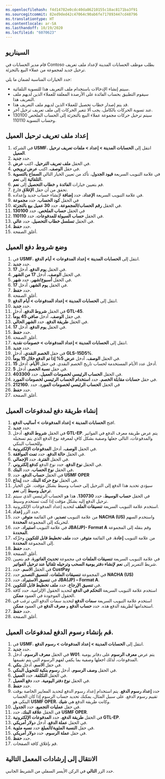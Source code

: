 ```yaml
---
ms.openlocfilehash: f4d14782e0cdc40da86210155c18ac8171ba3f91
ms.sourcegitcommit: 82ed9ded42c47064c90ab6fe717893447cd48796
ms.translationtype: HT
ms.contentlocale: ar-SA
ms.lasthandoff: 10/19/2020
ms.locfileid: "6070623"
---
```

## <a name="scenario"></a>السيناريو

قام مدير الحسابات في Contoso بطلب موظف الحسابات المدينة لإعداد ملف تعريف ترحيل جديد لمجموعة من عملاء البيع بالتجزئة.

حدد الخيارات المناسبة لضمان ما يلي:

-   سيتم إنشاء الإدخالات باستخدام ملف التعريف هذا للتسوية التلقائية.
-   سيقوم التطبيق بحساب الفائدة على الأرصدة المعلقة للعملاء الذين لديهم ملف التعريف هذا.
-   قد يتم إصدار خطاب تحصيل للعملاء الذين لديهم ملف التعريف هذا.
-   عند تسوية الحركات بالكامل، يجب ألا تتغير الحركات إلى ملف تعريف ترحيل آخر.
-   سيتم ترحيل حركات مجموعة عملاء البيع بالتجزئة إلى الحساب الملخص 130100 وحساب التسوية 110110.


## <a name="set-up-a-customer-posting-profile"></a>إعداد ملف تعريف ترحيل العميل

1.  في الشركة **USMF**، انتقل إلى **الحسابات المدينة > إعداد > ملفات تعريف ترحيل العميل**.
2.  حدد **جديد**.
3.  في الحقل **ملف تعريف الترحيل**، اكتب **عرض**.
4.  في حقل **الوصف**، اكتب **عرض ترويجي**.
5.  في علامة التبويب السريعة **قيود الجدول**، تأكد من تعيين الخيار التالي **السماح بالتسوية التلقائية** إلى **نعم.**
6.  قم بتعيين خيارات **الفائدة** و **خطاب التحصيل** إلى **نعم**.
7.  تحقق من أن حقل **الإغلاق** فارغ.
8.  في علامة التبويب السريعة **الإعداد**، حدد **إضافة** لإنشاء حساب جديد وإعداده.
9.  في الحقل **كود الحساب**، حدد **مجموعة**
10. في الحقل **رقم الحساب/المجموعة**، حدد **30 عميل بيع بالتجزئة**.
11. في الحقل **حساب الملخص**، حدد **130100**
12. في الحقل **حساب السيولة للمدفوعات**، حدد **110110**.
13. في الحقل **تسلسل خطاب التحصيل**، حدد **عالي**.
14. حدد **حفظ**.
15. أغلق الصفحة.

## <a name="establish-customer-payment-terms"></a>‏‫وضع شروط دفع العميل‬

1.  في **USMF**، انتقل إلى **الحسابات المدينة > إعداد المدفوعات > أيام الدفع**.
2.  حدد **جديد**.
3.  في الحقل **يوم الدفع**، أدخل **17**.
4.  في الحقل **الوصف**، أدخل **17 من الشهر**.
5.  في الحقل **أسبوع/شهر**، حدد **شهر**.
6.  في الحقل **يوم الشهر**، أدخل **17**.
7.  حدد **حفظ**.
8.  أغلق الصفحة.
9.  انتقل إلى **الحسابات المدينة > إعداد المدفوعات > أيام الدفع**.
10. حدد **جديد**. 
11. في الحقل **شروط الدفع**، أدخل **GTL-45**.
12. في حقل **الوصف**، أدخل **صافي 45 يوماً**.
13. في الحقل **طريقة الدفع**، حدد **الشهر الحالي**. 
14. في الحقل **يوم الدفع**، أدخل **17**. 
15. حدد **حفظ**.
16. أغلق الصفحة.
17. انتقل إلى **الحسابات المدينة > إعداد المدفوعات > خصومات نقدية**.
18. حدد **جديد**.
19. في حقل **الخصم النقدي**، أدخل **GLS-15D5%**.
20. في الحقل **الوصف**، أدخل **عرض 5% إذا تم الدفع خلال 15 يوماً**.
21. أدخل عدد الأيام المستخدمة لحساب تاريخ الخصم النقدي. في حقل **الأيام**، أدخل **15**. 
22. في حقل **نسبة الخصم**، أدخل **5**.
23. في الحقل **الحساب الرئيسي لخصومات العميل**، حدد **403300**.
24. في حقل **حسابات مقابلة الخصم**، حدد **استخدام الحساب الرئيسي لخصومات المورد**.
25. في الحقل **الحساب الرئيسي لخصومات المورد**، حدد **.212160** 
26. حدد **حفظ**.
27. أغلق الصفحة.

## <a name="create-a-method-of-payment-for-customer-payments"></a>إنشاء طريقة دفع لمدفوعات العميل

1.  افتح **الحسابات المدينة > إعداد المدفوعات > أساليب الدفع**.
2.  حدد **جديد**.
3.  في الحقل **شروط الدفع**، أدخل **GTL-EP**. يتم عرض طريقة معرف الدفع في الفواتير والمدفوعات، التالي جعلها وصفية بشكل كافٍ لمعرفة نوع الدفع الذي يتم تسجيله وللحساب البنكي.
4.  في الحقل **الوصف**، أدخل **المدفوعات الإلكترونية**.
5.  في الحقل **حالة الدفع**، حدد **تمت الموافقة**. 
6.  في الحقل **الفترة**، حدد **الإجمالي**. 
7.  في الحقل **نوع الدفع**، حدد نوع الدفع **كدفع إلكتروني**. 
8.  في الحقل **نوع الحساب**، حدد **البنك.**
9.  في الحقل **حساب الدفع**، حدد **USMF OPER**
10. في الحقل **نوع حركة البنك**، حدد **إيداع**. 
11. سيؤدي تحديد هذا الدفع إلى الترحيل إلى حساب وسيط بشكل مؤقت.
    عيّن الخيار **ترحيل وسيط** إلى **نعم**. 
12. في الحقل **حساب الوسيط**، حدد **130730.** هذا هو الحساب الرئيسي الذي سيتم ترحيل الدفع إليه بشكل مؤقت إذا كنت تستخدم وسيط.
13. استخدم علامة التبويب السريعة **تنسيقات الملف** لتحديد إعداد المدفوعات الإلكترونية. 
14. حدد الزر **إعداد**.
14. من علامة التبويب **تصدير**، في القائمة **متوفر**، حدد **NACHA (US)** واستخدم السهم لتحريكه إلى المجموعة **المحددة**. 
15. في علامة التبويب **استيراد**، حدد **JBA(JP)- Format A** وقم بنقله إلى المجموعة **المحددة**.
16. من علامة التبويب **إعادة**، في القائمة **متوفر**، حدد **ملف تخطيط قابل للتكوين** وحرِّكه إلى المجموعة **المحددة**. 
17. حدد **حفظ**.
18. أغلق الصفحة.
19. في علامة التبويب السريعة **تنسيقات الملفات** في مجموعة **تحديث الفاتورة**، قم بتعيين شريط التمرير إلى **نعم** **لإنشاء دفتر يومية السحب وترحيله تلقائياً عند ترحيل الفواتير**.
20. في الحقل **الاسم**، حدد **CustPay**
21. في المجموعة **تنسيقات الملفات**، **لتنسيق التصدير** حدد **NACHA (US)**
22. في **تنسيق الاستيراد**، حدد **JBA(JP) – Format A**.
23. في **تنسيق الإرجاع**، حدد **ملف تخطيط قابل للتكوين**. 
24. استخدم علامة التبويب السريعة **التحكم في الدفع** لتحديد الحقول الإلزامية. حدد كافة الحقول الموجودة في العمود **ممكن**.
25. استخدم علامة التبويب السريعة **سمات الدفع** لتحديد سمات الدفع التي ترغب في استخدامها لطريقة الدفع هذه. حدد **حساب الدفع** و **معرف الدفع** في العمود **ممكن**.
26. حدد **حفظ**.
27. أغلق الصفحة.

## <a name="create-payment-fees-for-customer-payments"></a>قم بإنشاء رسوم الدفع لمدفوعات العميل.

1.  في **USMF**، انتقل إلى **الحسابات المدينة > إعداد المدفوعات > رسوم الدفع**.
2.  حدد **جديد‎**.
3.  في الحقل **معرف الرسوم**، أدخل **W01**. يتم عرض **معرف الرسوم** على دفاتر يومية المدفوعات، لذلك اجعلها وصفية بما يكفي لفهم الرسوم التي يتم تقييمها.
4.  في حقل **الاسم**، أدخِل **بنكي**.
5.  في الحقل **وصف الرسوم**، أدخل **رسوم بنكية للتحويل البنكي**.
6.  في الحقل **التكلفة**، حدد **العميل**.
7.  في الحقل **نوع دفتر اليومية**، حدد **دفع العميل**.
8.  حدد **حفظ**.
9. حدد **إعداد رسوم الدفع**. يتم استخدام إعداد رسوم الدفع لتحديد المعايير الخاصة بوقت تقييم رسوم الدفع. على سبيل المثال، يمكنك تحديد حساب الرسوم إذا كان الحساب البنكي هو **USMF OPER**، وكانت طريقة الدفع هي **شيك**.
10. في حقل **عمليات التجميع**، حدد **الجدول**. 
11. في الحقل **علاقة البنك**، حدد **USMF OPER**.
12. في الحقل **طريقة الدفع**، حدد **المدفوعات الإلكترونية GTL-EP**.
13. في الحقل **عملة الدفع**، أدخل **دولار أمريكي**. 
14. في حقل **النسبة المئوية/المبلغ** حدد **نسبه مئوية**.  
15. في حقل **عملة الرسوم**، حدد **دولار أمريكي**.
16. حدد **حفظ**.
17. قم بإغلاق كافة الصفحات.

## <a name="go-to-the-next-lab-instructions"></a>الانتقال إلى إرشادات المعمل التالية 
 
حدد الزر **التالي** في الركن الأيسر السفلي من الشريط الجانبي. 
